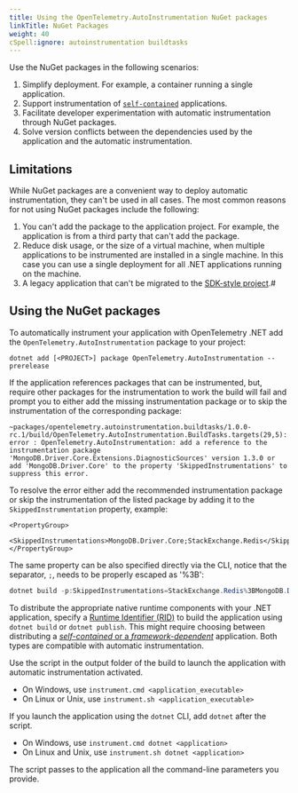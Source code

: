 ```yaml
---
title: Using the OpenTelemetry.AutoInstrumentation NuGet packages
linkTitle: NuGet Packages
weight: 40
cSpell:ignore: autoinstrumentation buildtasks
---
```


Use the NuGet packages in the following scenarios:

1. Simplify deployment. For example, a container running a single application.
1. Support instrumentation of
   [`self-contained`](https://learn.microsoft.com/en-us/dotnet/core/deploying/#publish-self-contained)
   applications.
1. Facilitate developer experimentation with automatic instrumentation through
   NuGet packages.
1. Solve version conflicts between the dependencies used by the application and
   the automatic instrumentation.

## Limitations

While NuGet packages are a convenient way to deploy automatic instrumentation,
they can't be used in all cases. The most common reasons for not using NuGet
packages include the following:

1. You can't add the package to the application project. For example, the
   application is from a third party that can't add the package.
1. Reduce disk usage, or the size of a virtual machine, when multiple
   applications to be instrumented are installed in a single machine. In this
   case you can use a single deployment for all .NET applications running on the
   machine.
1. A legacy application that can't be migrated to the
   [SDK-style project](https://learn.microsoft.com/en-us/nuget/resources/check-project-format#check-the-project-format).#

## Using the NuGet packages

To automatically instrument your application with OpenTelemetry .NET add the
`OpenTelemetry.AutoInstrumentation` package to your project:

```terminal
dotnet add [<PROJECT>] package OpenTelemetry.AutoInstrumentation --prerelease
```

If the application references packages that can be instrumented, but, require
other packages for the instrumentation to work the build will fail and prompt
you to either add the missing instrumentation package or to skip the
instrumentation of the corresponding package:

```terminal
~packages/opentelemetry.autoinstrumentation.buildtasks/1.0.0-rc.1/build/OpenTelemetry.AutoInstrumentation.BuildTasks.targets(29,5): error : OpenTelemetry.AutoInstrumentation: add a reference to the instrumentation package 'MongoDB.Driver.Core.Extensions.DiagnosticSources' version 1.3.0 or add 'MongoDB.Driver.Core' to the property 'SkippedInstrumentations' to suppress this error.
```

To resolve the error either add the recommended instrumentation package or skip
the instrumentation of the listed package by adding it to the
`SkippedInstrumentation` property, example:

```csproj
<PropertyGroup>
   <SkippedInstrumentations>MongoDB.Driver.Core;StackExchange.Redis</SkippedInstrumentations>
</PropertyGroup>
```

The same property can be also specified directly via the CLI, notice that the
separator, `;`, needs to be properly escaped as '%3B':

```powershell
dotnet build -p:SkippedInstrumentations=StackExchange.Redis%3BMongoDB.Driver.Core
```

To distribute the appropriate native runtime components with your .NET
application, specify a
[Runtime Identifier (RID)](https://learn.microsoft.com/en-us/dotnet/core/rid-catalog)
to build the application using `dotnet build` or `dotnet publish`. This might
require choosing between distributing a
[_self-contained_ or a _framework-dependent_](https://learn.microsoft.com/en-us/dotnet/core/deploying/)
application. Both types are compatible with automatic instrumentation.

Use the script in the output folder of the build to launch the application with
automatic instrumentation activated.

- On Windows, use `instrument.cmd <application_executable>`
- On Linux or Unix, use `instrument.sh <application_executable>`

If you launch the application using the `dotnet` CLI, add `dotnet` after the
script.

- On Windows, use `instrument.cmd dotnet <application>`
- On Linux and Unix, use `instrument.sh dotnet <application>`

The script passes to the application all the command-line parameters you
provide.
